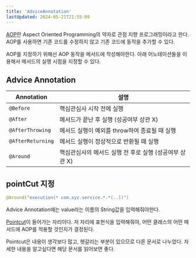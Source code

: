 ```yaml
---
title: 'AdviceAnnotation'
lastUpdated: 2024-05-21T21:55:09
---
```


<a href="./AOP.md">AOP</a>란 Aspect Oriented Programming의 약자로 관점 지향 프로그래밍이라고 한다. AOP를 사용하면 기존 코드를 수정하지 않고 기존 코드에 동작을 추가할 수 있다.

AOP를 지정하기 위해선 AOP 동작을 메서드에 작성해야한다. 아래 어노테이션들을 이용해서 메서드의 실행 시점을 지정할 수 있다.

## Advice Annotation

|Annotation|설명|
|-|-|
|`@Before`|핵심관심사 시작 전에 실행|
|`@After`|메서드가 끝난 후 실행 (성공여부 상관 X)|
|`@AfterThrowing`|메서드 실행이 예외를 throw하여 종료될 때 실행|
|`@AfterReturning`|메서드 실행이 정상적으로 반환될 때 실행|
|`@Around`|핵심관심사의 메서드 실행 전 후로 실행 (성공여부 상관 X)|

## pointCut 지정

```java
@Around("execution(* com.xyz.service.*.*(..))")
```

Advice Annotation에는 value라는 이름의 String값을 입력해줘야한다.

<a href="./Pointcut.md">Pointcut</a>이 들어가는 자리이다. 저 자리에 표현식을 입력해줘야, 어떤 클래스의 어떤 메서드에 AOP를 적용할 것인지가 결정된다.

Pointcut은 내용이 생각보다 많고, 헷갈리는 부분이 있으므로 다른 문서로 나누었다. 자세한 내용을 알고싶다면 해당 문서를 읽어보면 좋다.

